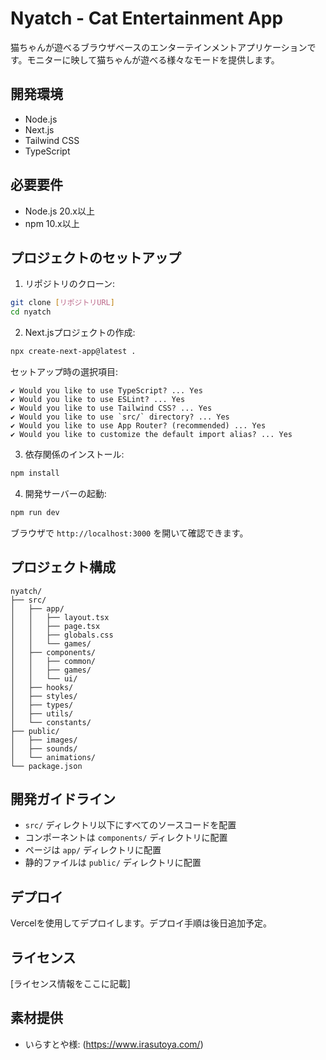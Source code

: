 # Nyatch - Cat Entertainment App

猫ちゃんが遊べるブラウザベースのエンターテインメントアプリケーションです。モニターに映して猫ちゃんが遊べる様々なモードを提供します。

## 開発環境

- Node.js
- Next.js
- Tailwind CSS
- TypeScript

## 必要要件

- Node.js 20.x以上
- npm 10.x以上

## プロジェクトのセットアップ

1. リポジトリのクローン:

```bash
git clone [リポジトリURL]
cd nyatch
```

2. Next.jsプロジェクトの作成:

```bash
npx create-next-app@latest .
```

セットアップ時の選択項目:

```
✔ Would you like to use TypeScript? ... Yes
✔ Would you like to use ESLint? ... Yes
✔ Would you like to use Tailwind CSS? ... Yes
✔ Would you like to use `src/` directory? ... Yes
✔ Would you like to use App Router? (recommended) ... Yes
✔ Would you like to customize the default import alias? ... Yes
```

3. 依存関係のインストール:

```bash
npm install
```

4. 開発サーバーの起動:

```bash
npm run dev
```

ブラウザで `http://localhost:3000` を開いて確認できます。

## プロジェクト構成

```
nyatch/
├── src/
│   ├── app/
│   │   ├── layout.tsx
│   │   ├── page.tsx
│   │   ├── globals.css
│   │   └── games/
│   ├── components/
│   │   ├── common/
│   │   ├── games/
│   │   └── ui/
│   ├── hooks/
│   ├── styles/
│   ├── types/
│   ├── utils/
│   └── constants/
├── public/
│   ├── images/
│   ├── sounds/
│   └── animations/
└── package.json
```

## 開発ガイドライン

- `src/` ディレクトリ以下にすべてのソースコードを配置
- コンポーネントは `components/` ディレクトリに配置
- ページは `app/` ディレクトリに配置
- 静的ファイルは `public/` ディレクトリに配置

## デプロイ

Vercelを使用してデプロイします。デプロイ手順は後日追加予定。

## ライセンス

[ライセンス情報をここに記載]

## 素材提供

- いらすとや様: (https://www.irasutoya.com/)
